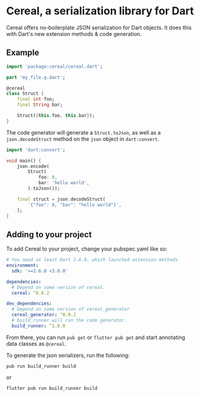 # Cereal, a serialization library for Dart

Cereal offers no-boilerplate JSON serialization for Dart objects.
It does this with Dart's new extension methods & code generation.

## Example

```dart
import 'package:cereal/cereal.dart';

part 'my_file.g.dart';

@cereal
class Struct {
    final int foo;
    final String bar;

    Struct({this.foo, this.bar});
}
```

The code generator will generate a `Struct.toJson`, as well as a
`json.decodeStruct` method on the `json` object in `dart:convert`.

```dart
import 'dart:convert';

void main() {
    json.encode(
        Struct(
            foo: 0, 
            bar: 'hello world',
        ).toJson());

    final struct = json.decodeStruct(
        '{"foo": 0, "bar": "hello world"}',
    );
}
```

## Adding to your project

To add Cereal to your project, change your pubspec.yaml like so:

```yaml
# You need at least Dart 2.6.0, which launched extension methods.
environment:
  sdk: '>=2.6.0 <3.0.0'

dependencies:
  # Depend on some version of cereal.
  cereal: ^0.0.2

dev_dependencies:
  # Depend on some version of cereal_generator
  cereal_generator: ^0.0.2
  # build_runner will run the code generator.
  build_runner: ^1.0.0
```

From there, you can run `pub get` or `flutter pub get` and start annotating data classes as `@cereal`.

To generate the json serializers, run the following:

```
pub run build_runner build
```
or
```
flutter pub run build_runner build
```